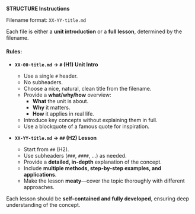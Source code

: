 **STRUCTURE Instructions**

Filename format: `XX-YY-title.md`

Each file is either a **unit introduction** or a **full lesson**, determined by the filename.

#### **Rules:**
- **`XX-00-title.md` → `#` (H1) Unit Intro**
  - Use a single `#` header.
  - No subheaders.
  - Choose a nice, natural, clean title from the filename.
  - Provide a **what/why/how** overview:
    - **What** the unit is about.
    - **Why** it matters.
    - **How** it applies in real life.
  - Introduce key concepts without explaining them in full.
  - Use a blockquote of a famous quote for inspiration.

- **`XX-YY-title.md` → `##` (H2) Lesson**
  - Start from `##` (H2).
  - Use subheaders (`###`, `####`, ...) as needed.
  - Provide a **detailed, in-depth** explanation of the concept.
  - Include **multiple methods, step-by-step examples, and applications**.
  - Make the lesson **meaty**—cover the topic thoroughly with different approaches.

Each lesson should be **self-contained and fully developed**, ensuring deep understanding of the concept.

